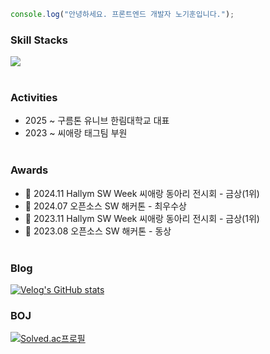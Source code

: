 ```javascript
console.log("안녕하세요. 프론트엔드 개발자 노기훈입니다.");
```

### Skill Stacks

  <a href="https://skillicons.dev">
    <img src="https://skillicons.dev/icons?i=react,next,javascript,typescript,styledcomponents,sass,vite,vscode,githubactions,nodejs,python" />
  </a>
<br></br>

### Activities
- 2025 ~ 구름톤 유니브 한림대학교 대표
- 2023 ~ 씨애랑 태그팀 부원
<br></br>
  
### Awards

- 🥇 2024.11 Hallym SW Week 씨애랑 동아리 전시회 - 금상(1위)
- 🥇 2024.07 오픈소스 SW 해커톤 - 최우수상
- 🥇 2023.11 Hallym SW Week 씨애랑 동아리 전시회 - 금상(1위)
- 🥉 2023.08 오픈소스 SW 해커톤 - 동상
<br></br>

### Blog
  [![Velog's GitHub stats](https://velog-readme-stats.vercel.app/api?name=kiki01111&slug=에브리타임에서-스크랩-200개를-받다)](https://velog.io/@kiki01111/%EC%97%90%EB%B8%8C%EB%A6%AC%ED%83%80%EC%9E%84%EC%97%90%EC%84%9C-%EC%8A%A4%ED%81%AC%EB%9E%A9-200%EA%B0%9C%EB%A5%BC-%EB%B0%9B%EB%8B%A4)

### BOJ
[![Solved.ac프로필](http://mazassumnida.wtf/api/v2/generate_badge?boj=shrlgns1107)](https://solved.ac/shrlgns1107)

 
